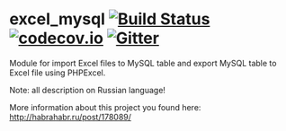# excel_mysql [![Build Status](https://travis-ci.org/BOOMER74/excel_mysql.svg?branch=master)](https://travis-ci.org/BOOMER74/excel_mysql) [![codecov.io](https://codecov.io/github/BOOMER74/excel_mysql/coverage.svg?branch=master)](https://codecov.io/github/BOOMER74/excel_mysql?branch=master) [![Gitter](https://badges.gitter.im/Join%20Chat.svg)](https://gitter.im/BOOMER74/excel_mysql?utm_source=badge&utm_medium=badge&utm_campaign=pr-badge)

Module for import Excel files to MySQL table and export MySQL table to Excel file using PHPExcel.

Note: all description on Russian language!

More information about this project you found here: http://habrahabr.ru/post/178089/